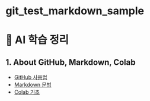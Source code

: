 # git_test_markdown_sample

# 📘 AI 학습 정리

## 1. About GitHub, Markdown, Colab
- [GitHub 사용법](./docs/github.md)
- [Markdown 문법](./docs/markdown.md)
- [Colab 기초](./docs/colab.md)
